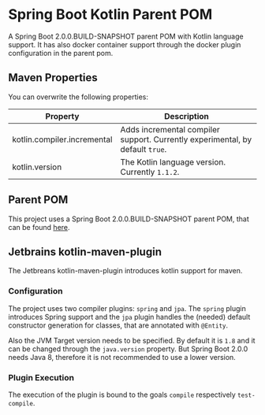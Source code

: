 
# Spring Boot Kotlin Parent POM
A Spring Boot 2.0.0.BUILD-SNAPSHOT parent POM with Kotlin language support. 
It has also docker container support through the docker plugin configuration in the parent pom.
## Maven Properties
You can overwrite the following properties:

Property | Description
---------|------------
kotlin.compiler.incremental | Adds incremental compiler support. Currently experimental, by default `true`.
kotlin.version | The Kotlin language version. Currently `1.1.2`.

## Parent POM
This project uses a Spring Boot 2.0.0.BUILD-SNAPSHOT parent POM, that can be found [here](https://github.com/SimonFindling/spring-boot-docker-pom).

## Jetbrains kotlin-maven-plugin
The Jetbreans kotlin-maven-plugin introduces kotlin support for maven.

### Configuration
The project uses two compiler plugins: `spring` and `jpa`. The `spring` plugin introduces Spring support
and the `jpa` plugin handles the (needed) default constructor generation for classes, that are annotated
with `@Entity`.

Also the JVM Target version needs to be specified. By default it is `1.8` and it can be changed through the
`java.version` property. But Spring Boot 2.0.0 needs Java 8, therefore it is not recommended to use a lower version.

### Plugin Execution
The execution of the plugin is bound to the goals `compile` respectively `test-compile`.